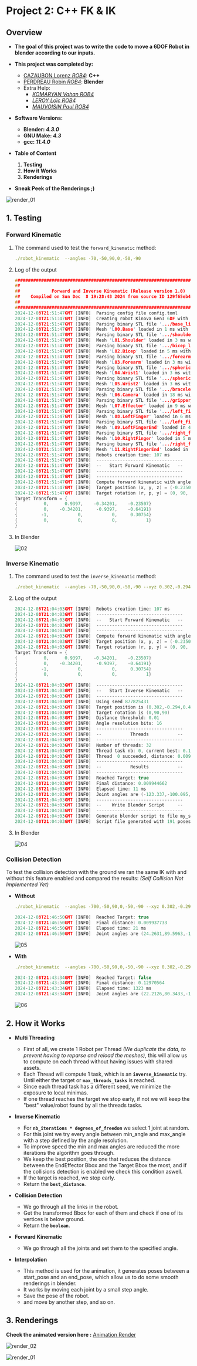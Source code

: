 # Project 2: C++ FK & IK


## Overview

-   **The goal of this project was to write the code to move a **6DOF Robot in blender** according to our inputs.**

-   **This project was completed by:**

    -   [CAZAUBON Lorenz *ROB4*](https://github.com/Templatew): **C++** 
    -   [PERDREAU Robin *ROB4*](https://github.com/BlackJackGeary83): **Blender**
    -   Extra Help:
        -   _[KOMARYAN Vahan *ROB4*](https://github.com/Variom)_
        -   _[LEROY Loïc *ROB4*](https://github.com/Loic-LEROY/Ad-Astra)_
        -   _[MAUVOISIN Paul *ROB4*](https://github.com/Poblit0)_

-   **Software Versions:**
    - **Blender: *4.3.0***
    - **GNU Make: *4.3***
    - **gcc: *11.4.0***
  
- **Table of Content**
  1. **Testing**
  2. **How it Works**
  3. **Renderings**
     
- **Sneak Peek of the Renderings ;)**

![render_01](https://github.com/user-attachments/assets/6d2d2e75-5785-4c16-be32-74f7a1948a17)




## 1. Testing

### Forward Kinematic

1.  The command used to test the `forward_kinematic` method:
   
    ```yaml
    ./robot_kinematic  --angles -70,-50,90,0,-50,-90
    ```
2.  Log of the output
   
    ```c
    ################################################################################
    ##                                                                            ##
    ##            Forward and Inverse Kinematic (Release version 1.0)             ##
    ##    Compiled on Sun Dec  8 19:28:48 2024 from source ID 129f65eb44a7+12     ##
    ##                                                                            ##
    ################################################################################
    2024-12-08T21:51:47GMT [INFO]  Parsing config file config.toml
    2024-12-08T21:51:47GMT [INFO]  Creating robot Kinova Gen3 6DF with vision
    2024-12-08T21:51:47GMT [INFO]  Parsing binary STL file '.../base_link.stl' with 209784 bytes
    2024-12-08T21:51:47GMT [INFO]  Mesh 'L00.Base' loaded in 1 ms with 2,126 vertices and 4,194 facets
    2024-12-08T21:51:47GMT [INFO]  Parsing binary STL file '.../shoulder_link.stl' with 476984 bytes
    2024-12-08T21:51:47GMT [INFO]  Mesh 'L01.Shoulder' loaded in 3 ms with 4,793 vertices and 9,538 facets
    2024-12-08T21:51:47GMT [INFO]  Parsing binary STL file '.../bicep_link.stl' with 783384 bytes
    2024-12-08T21:51:47GMT [INFO]  Mesh 'L02.Bicep' loaded in 5 ms with 7,845 vertices and 15,666 facets
    2024-12-08T21:51:47GMT [INFO]  Parsing binary STL file '.../forearm_link.stl' with 456284 bytes
    2024-12-08T21:51:47GMT [INFO]  Mesh 'L03.Forearm' loaded in 3 ms with 4,593 vertices and 9,124 facets
    2024-12-08T21:51:47GMT [INFO]  Parsing binary STL file '.../spherical_wrist_1_link.stl' with 546484 bytes
    2024-12-08T21:51:47GMT [INFO]  Mesh 'L04.Wrist1' loaded in 3 ms with 5,496 vertices and 10,928 facets
    2024-12-08T21:51:47GMT [INFO]  Parsing binary STL file '.../spherical_wrist_2_link.stl' with 516984 bytes
    2024-12-08T21:51:47GMT [INFO]  Mesh 'L05.Wrist2' loaded in 3 ms with 5,173 vertices and 10,338 facets
    2024-12-08T21:51:47GMT [INFO]  Parsing binary STL file '.../bracelet_with_vision_link.stl' with 2636684 bytes
    2024-12-08T21:51:47GMT [INFO]  Mesh 'L06.Camera' loaded in 18 ms with 25,945 vertices and 52,732 facets
    2024-12-08T21:51:47GMT [INFO]  Parsing binary STL file '.../gripper_base_link.stl' with 1277984 bytes
    2024-12-08T21:51:47GMT [INFO]  Mesh 'L07.Effector' loaded in 9 ms with 12,707 vertices and 25,558 facets
    2024-12-08T21:51:47GMT [INFO]  Parsing binary STL file '.../left_finger_prox_link.stl' with 865584 bytes
    2024-12-08T21:51:47GMT [INFO]  Mesh 'L08.LeftFinger' loaded in 6 ms with 8,655 vertices and 17,310 facets
    2024-12-08T21:51:47GMT [INFO]  Parsing binary STL file '.../left_finger_dist_link.stl' with 654484 bytes
    2024-12-08T21:51:47GMT [INFO]  Mesh 'L09.LeftFingerEnd' loaded in 4 ms with 6,546 vertices and 13,088 facets
    2024-12-08T21:51:47GMT [INFO]  Parsing binary STL file '.../right_finger_prox_link.stl' with 866584 bytes
    2024-12-08T21:51:47GMT [INFO]  Mesh 'L10.RightFinger' loaded in 5 ms with 8,665 vertices and 17,330 facets
    2024-12-08T21:51:47GMT [INFO]  Parsing binary STL file '.../right_finger_dist_link.stl' with 654484 bytes
    2024-12-08T21:51:47GMT [INFO]  Mesh 'L11.RightFingerEnd' loaded in 4 ms with 6,546 vertices and 13,088 facets
    2024-12-08T21:51:47GMT [INFO]  Robots creation time: 107 ms
    2024-12-08T21:51:47GMT [INFO]  ---------------------------------
    2024-12-08T21:51:47GMT [INFO]  --   Start Forward Kinematic   --
    2024-12-08T21:51:47GMT [INFO]  ---------------------------------
    2024-12-08T21:51:47GMT [INFO]  ---------------------------------
    2024-12-08T21:51:47GMT [INFO]  Compute forward kinematic with angles -70,-50,90,0,-50,-90
    2024-12-08T21:51:47GMT [INFO]  Target position (x, y, z) = (-0.23507285, -0.64191204, 0.30754)
    2024-12-08T21:51:47GMT [INFO]  Target rotation (r, p, y) = (0, 90, -109.99959)
    Target Transform = {
    {          0,      0.9397,    -0.34201,    -0.23507}
    {          0,    -0.34201,     -0.9397,    -0.64191}
    {         -1,           0,           0,     0.30754}
    {          0,           0,           0,           1}
    }
    ```

3. In Blender

    ![02](https://github.com/user-attachments/assets/01a4160b-1b9a-4db7-b353-e26ca908e71a)


### Inverse Kinematic

1.  The command used to test the `inverse_kinematic` method:
   
    ```yaml
    ./robot_kinematic  --angles -70,-50,90,0,-50,-90 --xyz 0.302,-0.294,0.486 --rpy 0,90,90
    ```
2.  Log of the output
   
    ```c
    2024-12-08T21:04:03GMT [INFO]  Robots creation time: 107 ms
    2024-12-08T21:04:03GMT [INFO]  ---------------------------------
    2024-12-08T21:04:03GMT [INFO]  --   Start Forward Kinematic   --
    2024-12-08T21:04:03GMT [INFO]  ---------------------------------
    2024-12-08T21:04:03GMT [INFO]  ---------------------------------
    2024-12-08T21:04:03GMT [INFO]  Compute forward kinematic with angles -70,-50,90,0,-50,-90
    2024-12-08T21:04:03GMT [INFO]  Target position (x, y, z) = (-0.23507285, -0.64191204, 0.30754)
    2024-12-08T21:04:03GMT [INFO]  Target rotation (r, p, y) = (0, 90, -109.99959)
    Target Transform = {
    {          0,      0.9397,    -0.34201,    -0.23507}
    {          0,    -0.34201,     -0.9397,    -0.64191}
    {         -1,           0,           0,     0.30754}
    {          0,           0,           0,           1}
    }
    2024-12-08T21:04:03GMT [INFO]  ---------------------------------
    2024-12-08T21:04:03GMT [INFO]  --   Start Inverse Kinematic   --
    2024-12-08T21:04:03GMT [INFO]  ---------------------------------
    2024-12-08T21:04:03GMT [INFO]  Using seed 877825431
    2024-12-08T21:04:03GMT [INFO]  Target position is (0.302,-0.294,0.486)
    2024-12-08T21:04:03GMT [INFO]  Target rotation is (0,90,90)
    2024-12-08T21:04:03GMT [INFO]  Distance threshold: 0.01
    2024-12-08T21:04:03GMT [INFO]  Angle resolution bits: 16
    2024-12-08T21:04:03GMT [INFO]  ---------------------------------
    2024-12-08T21:04:03GMT [INFO]  --           Threads           --
    2024-12-08T21:04:03GMT [INFO]  ---------------------------------
    2024-12-08T21:04:03GMT [INFO]  Number of threads: 32
    2024-12-08T21:04:03GMT [INFO]  Thread task nb: 0, current best: 0.1308731
    2024-12-08T21:04:03GMT [INFO]  Thread  0 succeeded, distance: 0.009944662
    2024-12-08T21:04:03GMT [INFO]  ---------------------------------
    2024-12-08T21:04:03GMT [INFO]  --           Results           --
    2024-12-08T21:04:03GMT [INFO]  ---------------------------------
    2024-12-08T21:04:03GMT [INFO]  Reached Target: true
    2024-12-08T21:04:03GMT [INFO]  Final distance: 0.009944662
    2024-12-08T21:04:03GMT [INFO]  Elapsed time: 11 ms
    2024-12-08T21:04:03GMT [INFO]  Joint angles are (-123.337,-100.095,-71.875,37.1317,-114.408,106.533)
    2024-12-08T21:04:03GMT [INFO]  ---------------------------------
    2024-12-08T21:04:03GMT [INFO]  --    Write Blender Script     --
    2024-12-08T21:04:03GMT [INFO]  ---------------------------------
    2024-12-08T21:04:03GMT [INFO]  Generate blender script to file my_script.py
    2024-12-08T21:04:03GMT [INFO]  Script file generated with 191 poses
    ```

3. In Blender

    ![04](https://github.com/user-attachments/assets/c37497b1-0c42-4939-b227-055596f305c4)



### Collision Detection

To test the collision detection with the ground we ran the same IK with and without this feature enabled and compared the results: *(Self Collision Not Implemented Yet)*

- **Without**

    ```yaml
    ./robot_kinematic  --angles -700,-50,90,0,-50,-90 --xyz 0.302,-0.294,0.036 --rpy 0,70,-90
    ```

    ```c
    2024-12-08T21:46:50GMT [INFO]  Reached Target: true
    2024-12-08T21:46:50GMT [INFO]  Final distance: 0.009937733
    2024-12-08T21:46:50GMT [INFO]  Elapsed time: 21 ms
    2024-12-08T21:46:50GMT [INFO]  Joint angles are (24.2631,89.5963,-105.149,-71.0075,114.124,75.3002)
    ```

    ![05](https://github.com/user-attachments/assets/2f7ecead-5a99-454b-9eec-d5106b1b6f2c)


- **With**

    ```yaml
    ./robot_kinematic  --angles -700,-50,90,0,-50,-90 --xyz 0.302,-0.294,0.036 --rpy 0,70,-90  --method collisions
    ```

    ```c
    2024-12-08T21:43:34GMT [INFO]  Reached Target: false
    2024-12-08T21:43:34GMT [INFO]  Final distance: 0.12970564
    2024-12-08T21:43:34GMT [INFO]  Elapsed time: 1323 ms
    2024-12-08T21:43:34GMT [INFO]  Joint angles are (22.2126,80.3433,-112.476,-70.9084,97.0316,77.2117)
    ```

    ![06](https://github.com/user-attachments/assets/be3cbccc-aac1-472d-bd15-ea2e38c37a9d)

## 2. How it Works

  - **Multi Threading**
  
    - First of all, we create 1 Robot per Thread *(We duplicate the data, to prevent having to reparse and reload the meshes)*, this will allow us to compute on each thread without having issues with shared assets.
    - Each Thread will compute 1 task, which is an **`inverse_kinematic`** try. Until either the target or **`max_threads_tasks`** is reached.
    - Since each thread task has a different seed, we minimize the exposure to local minimas.
    - If one thread reaches the target we stop early, if not we will keep the "best" value/robot found by all the threads tasks.

  - **Inverse Kinematic**
    - For **`nb_iterations * degrees_of_freedom`** we select 1 joint at random.
    - For this joint we try every angle between min_angle and max_angle with a step defined by the angle resolution.
    - To improve speed the min and max angles are reduced the more iterations the algorithm goes through.
    - We keep the best position, the one that reduces the distance between the EndEffector Bbox and the Target Bbox the most, and if the collisions detection is enabled we check this condition aswell.
    - If the target is reached, we stop early.
    - Return the **`best_distance`**.
  
  - **Collision Detection**
    - We go through all the links in the robot.
    - Get the transformed Bbox for each of them and check if one of its vertices is below ground.
    - Return the **`boolean`**.
  
  - **Forward Kinematic**
    - We go through all the joints and set them to the specified angle.
  
  - **Interpolation**
    - This method is used for the animation, it generates poses between a start_pose and an end_pose, which allow us to do some smooth renderings in blender.
    - It works by moving each joint by a small step angle.
    - Save the pose of the robot.
    - and move by another step, and so on.



## 3. Renderings

**Check the animated version here :**
[Animation Render](https://www.youtube.com/watch?v=daHiqhC2Z_U)

![render_02](https://github.com/user-attachments/assets/98135ffc-5b31-45f1-8ad8-38d9419b5d3d)

![render_01](https://github.com/user-attachments/assets/c8eb1731-62f4-4b7e-b194-9481d63761aa)

